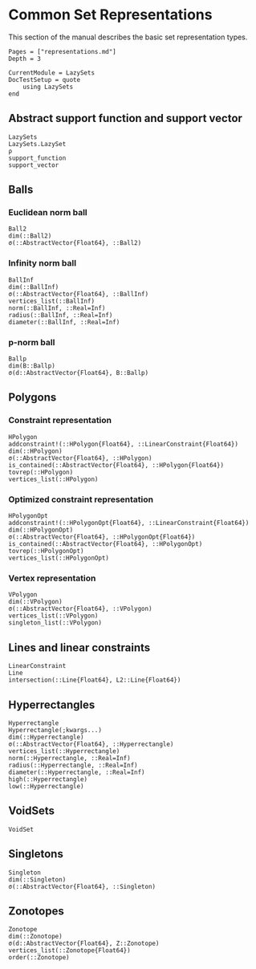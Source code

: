 # Common Set Representations

This section of the manual describes the basic set representation types.

```@contents
Pages = ["representations.md"]
Depth = 3
```

```@meta
CurrentModule = LazySets
DocTestSetup = quote
    using LazySets
end
```

## Abstract support function and support vector

```@docs
LazySets
LazySets.LazySet
ρ
support_function
support_vector
```

## Balls

### Euclidean norm ball

```@docs
Ball2
dim(::Ball2)
σ(::AbstractVector{Float64}, ::Ball2)
```

### Infinity norm ball

```@docs
BallInf
dim(::BallInf)
σ(::AbstractVector{Float64}, ::BallInf)
vertices_list(::BallInf)
norm(::BallInf, ::Real=Inf)
radius(::BallInf, ::Real=Inf)
diameter(::BallInf, ::Real=Inf)
```

### p-norm ball

```@docs
Ballp
dim(B::Ballp)
σ(d::AbstractVector{Float64}, B::Ballp)
```

## Polygons

### Constraint representation

```@docs
HPolygon
addconstraint!(::HPolygon{Float64}, ::LinearConstraint{Float64})
dim(::HPolygon)
σ(::AbstractVector{Float64}, ::HPolygon)
is_contained(::AbstractVector{Float64}, ::HPolygon{Float64})
tovrep(::HPolygon)
vertices_list(::HPolygon)
```

### Optimized constraint representation

```@docs
HPolygonOpt
addconstraint!(::HPolygonOpt{Float64}, ::LinearConstraint{Float64})
dim(::HPolygonOpt)
σ(::AbstractVector{Float64}, ::HPolygonOpt{Float64})
is_contained(::AbstractVector{Float64}, ::HPolygonOpt)
tovrep(::HPolygonOpt)
vertices_list(::HPolygonOpt)
```

### Vertex representation

```@docs
VPolygon
dim(::VPolygon)
σ(::AbstractVector{Float64}, ::VPolygon)
vertices_list(::VPolygon)
singleton_list(::VPolygon)
```

## Lines and linear constraints

```@docs
LinearConstraint
Line
intersection(::Line{Float64}, L2::Line{Float64})
```

## Hyperrectangles

```@docs
Hyperrectangle
Hyperrectangle(;kwargs...)
dim(::Hyperrectangle)
σ(::AbstractVector{Float64}, ::Hyperrectangle)
vertices_list(::Hyperrectangle)
norm(::Hyperrectangle, ::Real=Inf)
radius(::Hyperrectangle, ::Real=Inf)
diameter(::Hyperrectangle, ::Real=Inf)
high(::Hyperrectangle)
low(::Hyperrectangle)
```

## VoidSets

```@docs
VoidSet
```

## Singletons

```@docs
Singleton
dim(::Singleton)
σ(::AbstractVector{Float64}, ::Singleton)
```

## Zonotopes

```@docs
Zonotope
dim(::Zonotope)
σ(d::AbstractVector{Float64}, Z::Zonotope)
vertices_list(::Zonotope{Float64})
order(::Zonotope)
```
